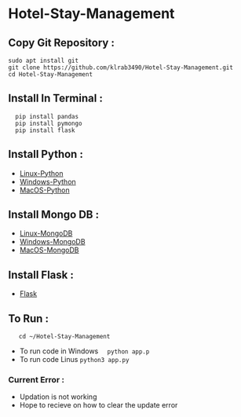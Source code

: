 # Hotel-Stay-Management

## Copy Git Repository :
```
sudo apt install git
git clone https://github.com/klrab3490/Hotel-Stay-Management.git
cd Hotel-Stay-Management
```

## Install In Terminal :
```
  pip install pandas
  pip install pymongo
  pip install flask
```
## Install Python :

- [Linux-Python](https://www.python.org/downloads/source/)
- [Windows-Python](https://www.python.org/downloads/windows/)
- [MacOS-Python](https://www.python.org/downloads/macos/)

## Install Mongo DB : 

- [Linux-MongoDB](https://wiki.crowncloud.net/How_To_Install_Duf_On_Ubuntu_22_04?How_to_Install_Latest_MongoDB_on_Ubuntu_22_04)
- [Windows-MongoDB](https://www.mongodb.com/docs/manual/tutorial/install-mongodb-on-windows/)
- [MacOS-MongoDB](https://www.mongodb.com/docs/manual/tutorial/install-mongodb-on-os-x/)

## Install Flask :

- [Flask](https://flask.palletsprojects.com/en/2.2.x/installation/)

## To Run :
```
   cd ~/Hotel-Stay-Management
```
- To run code in Windows ``` 
python app.p```
- To run code Linus ```
python3 app.py ```


### Current Error :

- Updation is not working
- Hope to recieve on how to clear the update error
